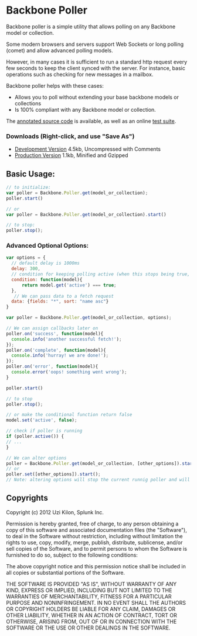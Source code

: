 # Backbone Poller
Backbone poller is a simple utility that allows polling on any Backbone model or collection.

Some modern browsers and servers support Web Sockets or long polling (comet) and allow advanced polling models.

However, in many cases it is sufficient to run a standard http request every few seconds to keep the client synced with the server. For instance, basic operations such as checking for new messages in a mailbox.

Backbone poller helps with these cases:

- Allows you to poll without extending your base backbone models or collections
- Is 100% compliant with any Backbone model or collection.

The [annotated source code](<http://uzikilon.github.com/backbone-poller/>) is available, as well as an online [test suite](<http://uzikilon.github.com/backbone-poller/test/SpecRunner.html>).

### Downloads (Right-click, and use "Save As")

- [Development Version](<https://raw.github.com/uzikilon/backbone-poller/master/backbone.poller.js>)    4.5kb, Uncompressed with Comments
- [Production Version](<https://raw.github.com/uzikilon/backbone-poller/master/backbone.poller.min.js>)   1.1kb, Minified and Gzipped


## Basic Usage:
``` javascript
// to initialize:
var poller = Backbone.Poller.get(model_or_collection);
poller.start()

// or
var poller = Backbone.Poller.get(model_or_collection).start()

// to stop:
poller.stop();

```

### Advanced Optional Options:
``` javascript
var options = {
  // default delay is 1000ms
  delay: 300, 
  // condition for keeping polling active (when this stops being true, polling will stop)
  condition: function(model){
      return model.get('active') === true;
  },
   // We can pass data to a fetch request
  data: {fields: "*", sort: "name asc"}
}

var poller = Backbone.Poller.get(model_or_collection, options);

// We can assign callbacks later on
poller.on('success', function(model){
  console.info('another successful fetch!'); 
});
poller.on('complete', function(model){
  console.info('hurray! we are done!');
});
poller.on('error', function(model){
  console.error('oops! something went wrong'); 
}

poller.start()

// to stop
poller.stop();

// or make the conditional function return false
model.set('active', false);

// check if poller is running
if (poller.active()) {
// ...
}

// We can alter options
poller = Backbone.Poller.get(model_or_collection, [other_options]).start();
// or
poller.set([other_options]).start();
// Note: altering options will stop the current runnig poller and will require manual start

```

## Copyrights
Copyright (c) 2012 Uzi Kilon, Splunk Inc.

Permission is hereby granted, free of charge, to any person
obtaining a copy of this software and associated documentation
files (the "Software"), to deal in the Software without
restriction, including without limitation the rights to use,
copy, modify, merge, publish, distribute, sublicense, and/or sell
copies of the Software, and to permit persons to whom the
Software is furnished to do so, subject to the following
conditions:

The above copyright notice and this permission notice shall be
included in all copies or substantial portions of the Software.

THE SOFTWARE IS PROVIDED "AS IS", WITHOUT WARRANTY OF ANY KIND,
EXPRESS OR IMPLIED, INCLUDING BUT NOT LIMITED TO THE WARRANTIES
OF MERCHANTABILITY, FITNESS FOR A PARTICULAR PURPOSE AND
NONINFRINGEMENT. IN NO EVENT SHALL THE AUTHORS OR COPYRIGHT
HOLDERS BE LIABLE FOR ANY CLAIM, DAMAGES OR OTHER LIABILITY,
WHETHER IN AN ACTION OF CONTRACT, TORT OR OTHERWISE, ARISING
FROM, OUT OF OR IN CONNECTION WITH THE SOFTWARE OR THE USE OR
OTHER DEALINGS IN THE SOFTWARE.